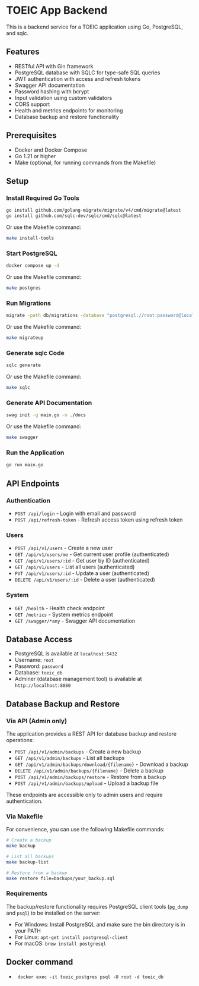# TOEIC App Backend

This is a backend service for a TOEIC application using Go, PostgreSQL, and sqlc.

## Features

- RESTful API with Gin framework
- PostgreSQL database with SQLC for type-safe SQL queries
- JWT authentication with access and refresh tokens
- Swagger API documentation
- Password hashing with bcrypt
- Input validation using custom validators
- CORS support
- Health and metrics endpoints for monitoring
- Database backup and restore functionality

## Prerequisites

- Docker and Docker Compose
- Go 1.21 or higher
- Make (optional, for running commands from the Makefile)

## Setup

### Install Required Go Tools

```bash
go install github.com/golang-migrate/migrate/v4/cmd/migrate@latest
go install github.com/sqlc-dev/sqlc/cmd/sqlc@latest
```

Or use the Makefile command:

```bash
make install-tools
```

### Start PostgreSQL

```bash
docker compose up -d
```

Or use the Makefile command:

```bash
make postgres
```

### Run Migrations

```bash
migrate -path db/migrations -database "postgresql://root:password@localhost:5432/toeic_db?sslmode=disable" -verbose up
```

Or use the Makefile command:

```bash
make migrateup
```

### Generate sqlc Code

```bash
sqlc generate
```

Or use the Makefile command:

```bash
make sqlc
```

### Generate API Documentation

```bash
swag init -g main.go -o ./docs
```

Or use the Makefile command:

```bash
make swagger
```

### Run the Application

```bash
go run main.go
```

## API Endpoints

### Authentication
- `POST /api/login` - Login with email and password
- `POST /api/refresh-token` - Refresh access token using refresh token

### Users
- `POST /api/v1/users` - Create a new user
- `GET /api/v1/users/me` - Get current user profile (authenticated)
- `GET /api/v1/users/:id` - Get user by ID (authenticated)
- `GET /api/v1/users` - List all users (authenticated)
- `PUT /api/v1/users/:id` - Update a user (authenticated)
- `DELETE /api/v1/users/:id` - Delete a user (authenticated)

### System
- `GET /health` - Health check endpoint
- `GET /metrics` - System metrics endpoint
- `GET /swagger/*any` - Swagger API documentation

## Database Access

- PostgreSQL is available at `localhost:5432`
- Username: `root`
- Password: `password`
- Database: `toeic_db`
- Adminer (database management tool) is available at `http://localhost:8080`

## Database Backup and Restore

### Via API (Admin only)

The application provides a REST API for database backup and restore operations:

- `POST /api/v1/admin/backups` - Create a new backup
- `GET /api/v1/admin/backups` - List all backups
- `GET /api/v1/admin/backups/download/{filename}` - Download a backup
- `DELETE /api/v1/admin/backups/{filename}` - Delete a backup
- `POST /api/v1/admin/backups/restore` - Restore from a backup
- `POST /api/v1/admin/backups/upload` - Upload a backup file

These endpoints are accessible only to admin users and require authentication.

### Via Makefile

For convenience, you can use the following Makefile commands:

```bash
# Create a backup
make backup

# List all backups
make backup-list

# Restore from a backup
make restore file=backups/your_backup.sql
```

### Requirements

The backup/restore functionality requires PostgreSQL client tools (`pg_dump` and `psql`) to be installed on the server:

- For Windows: Install PostgreSQL and make sure the bin directory is in your PATH
- For Linux: `apt-get install postgresql-client`
- For macOS: `brew install postgresql`

## Docker command
- ` docker exec -it toeic_postgres psql -U root -d toeic_db`